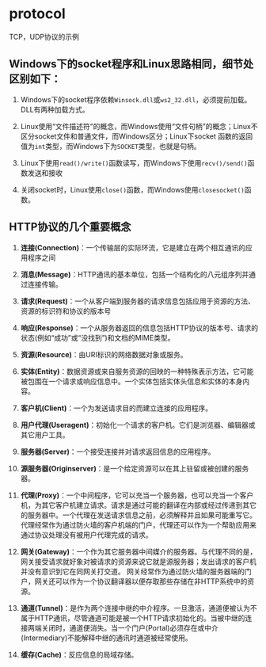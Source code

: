 # protocol
TCP，UDP协议的示例
## Windows下的socket程序和Linux思路相同，细节处区别如下：

1. Windows下的socket程序依赖`Winsock.dll`或`ws2_32.dll`，必须提前加载。DLL有两种加载方式。

1. Linux使用“文件描述符”的概念，而Windows使用“文件句柄”的概念；Linux不区分socket文件和普通文件，而Windows区分；Linux下socket
函数的返回值为`int`类型，而Windows下为`SOCKET`类型，也就是句柄。

1. Linux下使用`read()/write()`函数读写，而Windows下使用`recv()/send()`函数发送和接收

1. 关闭socket时，Linux使用`close()`函数，而Windows使用`closesocket()`函数。

## HTTP协议的几个重要概念

1. **连接(Connection)**：一个传输层的实际环流，它是建立在两个相互通讯的应用程序之间

1. **消息(Message)**：HTTP通讯的基本单位，包括一个结构化的八元组序列并通过连接传输。

1. **请求(Request)**：一个从客户端到服务器的请求信息包括应用于资源的方法、资源的标识符和协议的版本号

1. **响应(Response)**：一个从服务器返回的信息包括HTTP协议的版本号、请求的状态(例如“成功”或“没找到”)和文档的MIME类型。 

1. **资源(Resource)**：由URI标识的网络数据对象或服务。

1. **实体(Entity)**：数据资源或来自服务资源的回映的一种特殊表示方法，它可能被包围在一个请求或响应信息中。一个实体包括实体头信息和实体的本身内容。

1. **客户机(Client)**：一个为发送请求目的而建立连接的应用程序。

1. **用户代理(Useragent)**：初始化一个请求的客户机。它们是浏览器、编辑器或其它用户工具。

1. **服务器(Server)**：一个接受连接并对请求返回信息的应用程序。

1. **源服务器(Originserver)**：是一个给定资源可以在其上驻留或被创建的服务器。

1. **代理(Proxy)**：一个中间程序，它可以充当一个服务器，也可以充当一个客户机，为其它客户机建立请求。请求是通过可能的翻译在内部或经过传递到其它的服务器中。一个代理在发送请求信息之前，必须解释并且如果可能重写它。 代理经常作为通过防火墙的客户机端的门户，代理还可以作为一个帮助应用来通过协议处理没有被用户代理完成的请求。

1. **网关(Gateway)**：一个作为其它服务器中间媒介的服务器。与代理不同的是，网关接受请求就好象对被请求的资源来说它就是源服务器；发出请求的客户机并没有意识到它在同网关打交道。 网关经常作为通过防火墙的服务器端的门户，网关还可以作为一个协议翻译器以便存取那些存储在非HTTP系统中的资源。

1. **通道(Tunnel)**：是作为两个连接中继的中介程序。一旦激活，通道便被认为不属于HTTP通讯，尽管通道可能是被一个HTTP请求初始化的。当被中继的连接两端关闭时，通道便消失。当一个门户(Portal)必须存在或中介(Intermediary)不能解释中继的通讯时通道被经常使用。

1. **缓存(Cache)**：反应信息的局域存储。

